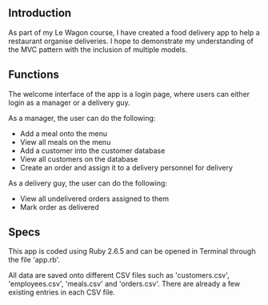 ## Introduction

As part of my Le Wagon course, I have created a food delivery app to help a restaurant organise deliveries. I hope to demonstrate my understanding of the MVC pattern with the inclusion of multiple models.


## Functions

The welcome interface of the app is a login page, where users can either login as a manager or a delivery guy.

As a manager, the user can do the following:
- Add a meal onto the menu
- View all meals on the menu
- Add a customer into the customer database
- View all customers on the database
- Create an order and assign it to a delivery personnel for delivery

As a delivery guy, the user can do the following:
- View all undelivered orders assigned to them
- Mark order as delivered


## Specs

This app is coded using Ruby 2.6.5 and can be opened in Terminal through the file 'app.rb'.

All data are saved onto different CSV files such as  'customers.csv', 'employees.csv', 'meals.csv' and 'orders.csv'. There are already a few existing entries in each CSV file.
